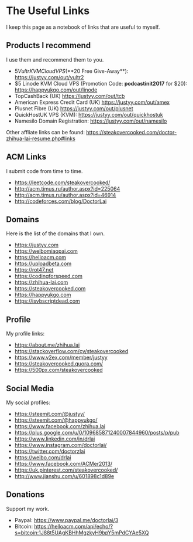 # The Useful Links
I keep this page as a notebook of links that are useful to myself.

## Products I recommend
I use them and recommend them to you.
- $5 Vultr KVM Cloud VPS (**$20 Free Give-Away**): https://justyy.com/out/vultr2
- $5 Linode KVM Cloud VPS (Promotion Code: **podcastinit2017** for $20): https://happyukgo.com/out/linode 
- TopCashBack (UK) https://justyy.com/out/tcb
- American Express Credit Card (UK) https://justyy.com/out/amex
- Plusnet Fibre (UK) https://justyy.com/out/plusnet
- QuickHostUK VPS (KVM): https://justyy.com/out/quickhostuk
- Namesilo Domain Registration: https://justyy.com/out/namesilo

Other affliate links can be found: https://steakovercooked.com/doctor-zhihua-lai-resume.php#links

## ACM Links
I submit code from time to time.
- https://leetcode.com/steakovercooked/
- http://acm.timus.ru/author.aspx?id=225064
- http://acm.timus.ru/author.aspx?id=46914
- http://codeforces.com/blog/DoctorLai

## Domains
Here is the list of the domains that I own.
- https://justyy.com 
- https://weibomiaopai.com 
- https://helloacm.com 
- https://uploadbeta.com 
- https://rot47.net 
- https://codingforspeed.com 
- https://zhihua-lai.com 
- https://steakovercooked.com 
- https://happyukgo.com 
- https://isvbscriptdead.com

## Profile
My profile links:
- https://about.me/zhihua.lai
- https://stackoverflow.com/cv/steakovercooked
- https://www.v2ex.com/member/justyy
- https://steakovercooked.quora.com/
- https://500px.com/steakovercooked

## Social Media
My social profiles:
- https://steemit.com/@justyy/
- https://steemit.com/@happyukgo/
- https://www.facebook.com/zhihua.lai
- https://plus.google.com/u/0/109685871240007844960/posts/p/pub
- https://www.linkedin.com/in/drlai
- https://www.instagram.com/doctorlai/
- https://twitter.com/doctorzlai
- https://weibo.com/drlai
- https://www.facebook.com/ACMer2013/
- https://uk.pinterest.com/steakovercooked/
- http://www.jianshu.com/u/601898c1d89e

## Donations
Support my work.
- Paypal: https://www.paypal.me/doctorlai/3
- Bitcoin: https://helloacm.com/api/echo/?s=bitcoin:1J88t5UAgKBHhMgzkyH9bpY5mPdCYAe5XQ

